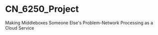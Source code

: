 CN_6250_Project
===============

Making Middleboxes Someone Else's Problem-Network Processing as a Cloud Service
